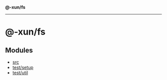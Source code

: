 **@-xun/fs**

***

# @-xun/fs

## Modules

- [src](src/README.md)
- [test/setup](test/setup/README.md)
- [test/util](test/util/README.md)
